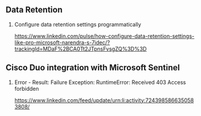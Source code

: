 ## Data Retention
1. Configure data retention settings programmatically
   
   https://www.linkedin.com/pulse/how-configure-data-retention-settings-like-pro-microsoft-narendra-s-7idec/?trackingId=MDaF%2BCA0Tt2JTpnsFvsgZQ%3D%3D
   
## Cisco Duo integration with Microsoft Sentinel

1. Error - Result: Failure Exception: RuntimeError: Received 403 Access forbidden

   https://www.linkedin.com/feed/update/urn:li:activity:7243985866350583808/
   
